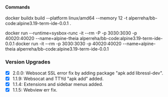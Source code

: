 #### Commands

docker buildx build --platform linux/amd64 --memory 12 -t alperreha/bb-code:alpine3.19-term-ide-0.0.1 .

docker run --runtime=sysbox-runc -it --rm -P -p 3030:3030 -p 40020:40020 --name=alpine-theia alperreha/bb-code:alpine3.19-term-ide-0.0.1
docker run -it --rm -p 3030:3030 -p 40020:40020 --name=alpine-theia alperreha/bb-code:alpine3.19-term-ide-0.0.1


### Version Upgrades

- [x] 2.0.0: Websocat SSL error fix by adding package "apk add libressl-dev".
- [x] 1.1.9: Websocat and TTYd "apk add" added.
- [x] 1.1.4: Extensions and sidebar menus added.
- [x] 1.1.5: Webview err fix.
